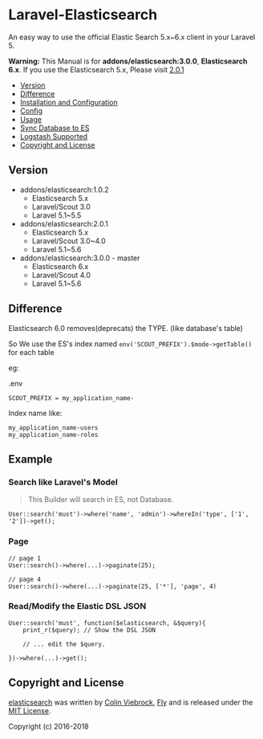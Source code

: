 # Laravel-Elasticsearch

An easy way to use the official Elastic Search 5.x~6.x client in your Laravel 5.

**Warning:** This Manual is for **addons/elasticsearch:3.0.0**, **Elasticsearch 6.x**. If you use the Elasticsearch 5.x, Please visit [2.0.1](https://github.com/fly-studio/laravel-scout-elasticsearch/tree/2.0.1)

* [Version](#version)
* [Difference](#difference)
* [Installation and Configuration](manuals/install.md)
* [Config](manuals/config.md)
* [Usage](manuals/usage.md)
* [Sync Database to ES](manuals/sync.md)
* [Logstash Supported](manuals/logstash.md)
* [Copyright and License](#copyright-and-license)

## Version

- addons/elasticsearch:1.0.2
  - Elasticsearch 5.x
  - Laravel/Scout 3.0
  - Laravel 5.1~5.5
- addons/elasticsearch:2.0.1
  - Elasticsearch 5.x
  - Laravel/Scout 3.0~4.0
  - Laravel 5.1~5.6
- addons/elasticsearch:3.0.0  - master
  - Elasticsearch 6.x
  - Laravel/Scout 4.0
  - Laravel 5.1~5.6


## Difference

Elasticsearch 6.0 removes(deprecats) the TYPE. (like database's table)

So We use the ES's index named `env('SCOUT_PREFIX').$mode->getTable()` for each table

eg:

.env
```
SCOUT_PREFIX = my_application_name-
```

Index name like:

```
my_application_name-users
my_application_name-roles
```


## Example

### Search like Laravel's Model

> This Builder will search in ES, not Database.

```
User::search('must')->where('name', 'admin')->whereIn('type', ['1', '2'])->get();

```

### Page

```
// page 1
User::search()->where(...)->paginate(25);

// page 4
User::search()->where(...)->paginate(25, ['*'], 'page', 4)
```

### Read/Modify the Elastic DSL JSON
```
User::search('must', function($elasticsearch, &$query){
    print_r($query); // Show the DSL JSON

    // ... edit the $query.

})->where(...)->get();

```


## Copyright and License

[elasticsearch](https://git.load-page.com/addons/elasticsearch)
was written by [Colin Viebrock](http://viebrock.ca), [Fly](https://www.load-page.com/manuals) and is released under the
[MIT License](LICENSE.md).

Copyright (c) 2016-2018
